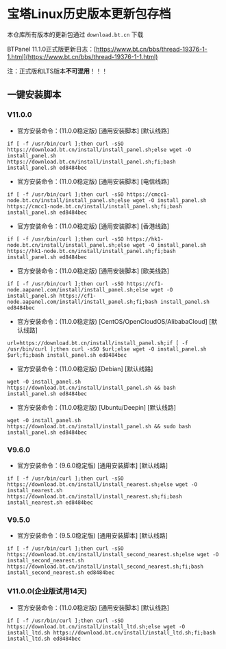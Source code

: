 # 宝塔Linux历史版本更新包存档
本仓库所有版本的更新包通过 `download.bt.cn` 下载

BTPanel 11.1.0正式版更新日志：[https://www.bt.cn/bbs/thread-19376-1-1.html](https://www.bt.cn/bbs/thread-19376-1-1.html)

注：正式版和LTS版本**不可混用**！！！

<!--
# 版本说明
* 7.4.2版本有pma漏洞
* 7.4.5之后的版本（不包括7.4.5）需要强制绑定手机号
* 7.2.0之前的版本不推荐使用，因为代码改动过大，降级后无法正常使用
* 8.0.5及以后的版本请在Releases自取
* <del>9.1.0及以后的版本的站点默认404＆502界面出现宝塔的ad（仅中国大陆机器显示，海外机器无影响，可自行修改网站目录内的404.html）</del>  <del>国内版宝塔目前已移除该AD</del> 9.3.0又加回来了，淦！<br/><br/>

# 使用方法
[宝塔回退7.4.5之前版本教程](https://blog.csdn.net/saygoodbyeyo/article/details/132534437)

[宝塔回退7.7.0版本，修改js绕过登陆限制](https://blog.csdn.net/saygoodbyeyo/article/details/132540562)

[宝塔免费使用专业版插件教程](https://blog.csdn.net/saygoodbyeyo/article/details/132542724)
-->

<!--
### 安装宝塔

先使用宝塔官方的安装脚本安装最新版宝塔

* Centos安装命令：[默认线路]
```
yum install -y wget && wget -O install.sh https://download.bt.cn/install/install_6.0.sh && sh install.sh ed8484bec
```
* Centos安装命令：[电信线路]
```
yum install -y wget && wget -O install.sh https://cmcc1-node.bt.cn/install/install_6.0.sh && sh install.sh ed8484bec
```
* Centos安装命令：[香港线路]
```
yum install -y wget && wget -O install.sh https://hk1-node.bt.cn/install/install_6.0.sh && sh install.sh ed8484bec
```
* Centos安装命令：[欧美线路]
```
yum install -y wget && wget -O install.sh https://cf1-node.aapanel.com/install/install_6.0.sh && sh install.sh ed8484bec
```
---
* Ubuntu/Deepin安装命令：[默认线路]
```
wget -O install.sh https://download.bt.cn/install/install-ubuntu_6.0.sh && sudo bash install.sh ed8484bec
```
* Ubuntu/Deepin安装命令：[电信线路]
```
wget -O install.sh https://cmcc1-node.bt.cn/install/install-ubuntu_6.0.sh && sudo bash install.sh ed8484bec
```
* Ubuntu/Deepin安装命令：[香港线路]
```
wget -O install.sh https://hk1-node.bt.cn/install/install-ubuntu_6.0.sh && sudo bash install.sh ed8484bec
```
* Ubuntu/Deepin安装命令：[欧美线路]
```
wget -O install.sh https://cf1-node.aapanel.com/install/install-ubuntu_6.0.sh && sudo bash install.sh ed8484bec
```
---
* Debian安装命令：[默认线路]
```
wget -O install.sh https://download.bt.cn/install/install-ubuntu_6.0.sh && bash install.sh ed8484bec
```
* Debian安装命令：[电信线路]
```
wget -O install.sh https://cmcc1-node.bt.cn/install/install-ubuntu_6.0.sh && bash install.sh ed8484bec
```
* Debian安装命令：[香港线路]
```
wget -O install.sh https://hk1-node.bt.cn/install/install-ubuntu_6.0.sh && bash install.sh ed8484bec
```
* Debian安装命令：[欧美线路]
```
wget -O install.sh https://cf1-node.aapanel.com/install/install-ubuntu_6.0.sh && bash install.sh ed8484bec
```
---
* 万能安装命令：[默认线路]
```
if [ -f /usr/bin/curl ];then curl -sSO https://download.bt.cn/install/install_panel.sh;else wget -O install_panel.sh https://download.bt.cn/install/install_panel.sh;fi;bash install_panel.sh ed8484bec 
```
* 万能安装命令：[电信线路]
```
if [ -f /usr/bin/curl ];then curl -sSO https://cmcc1-node.bt.cn/install/install_panel.sh;else wget -O install_panel.sh https://cmcc1-node.bt.cn/install/install_panel.sh;fi;bash install_panel.sh ed8484bec
```
* 万能安装命令：[香港线路]
```
if [ -f /usr/bin/curl ];then curl -sSO https://hk1-node.bt.cn/install/install_panel.sh;else wget -O install_panel.sh https://hk1-node.bt.cn/install/install_panel.sh;fi;bash install_panel.sh ed8484bec
```
* 万能安装命令：[欧美线路]
```
if [ -f /usr/bin/curl ];then curl -sSO https://cf1-node.aapanel.com/install/install_panel.sh;else wget -O install_panel.sh https://cf1-node.aapanel.com/install/install_panel.sh;fi;bash install_panel.sh ed8484bec
```
---
* 国产龙芯架构安装命令:[默认线路]
```
wget -O install_panel.sh https://download.bt.cn/install/0/loongarch64/loongarch64_install_panel.sh && bash install_panel.sh ed8484bec
```
* 国产龙芯架构安装命令:[电信线路]
```
wget -O install_panel.sh https://cmcc1-node.bt.cn/install/0/loongarch64/loongarch64_install_panel.sh && bash install_panel.sh ed8484bec
```
* 国产龙芯架构安装命令:[香港线路]
```
wget -O install_panel.sh https://hk1-node.bt.cn/install/0/loongarch64/loongarch64_install_panel.sh && bash install_panel.sh ed8484bec
```
* 国产龙芯架构安装命令:[欧美线路]
```
wget -O install_panel.sh https://cf1-node.aapanel.com/install/0/loongarch64/loongarch64_install_panel.sh && bash install_panel.sh ed8484bec
```
-->

## 一键安装脚本

### V11.0.0
* 官方安装命令：(11.0.0稳定版) [通用安装脚本] [默认线路]
```
if [ -f /usr/bin/curl ];then curl -sSO https://download.bt.cn/install/install_panel.sh;else wget -O install_panel.sh https://download.bt.cn/install/install_panel.sh;fi;bash install_panel.sh ed8484bec
```
* 官方安装命令：(11.0.0稳定版) [通用安装脚本] [电信线路]
```
if [ -f /usr/bin/curl ];then curl -sSO https://cmcc1-node.bt.cn/install/install_panel.sh;else wget -O install_panel.sh https://cmcc1-node.bt.cn/install/install_panel.sh;fi;bash install_panel.sh ed8484bec
```
* 官方安装命令：(11.0.0稳定版) [通用安装脚本] [香港线路]
```
if [ -f /usr/bin/curl ];then curl -sSO https://hk1-node.bt.cn/install/install_panel.sh;else wget -O install_panel.sh https://hk1-node.bt.cn/install/install_panel.sh;fi;bash install_panel.sh ed8484bec
```
* 官方安装命令：(11.0.0稳定版) [通用安装脚本] [欧美线路]
```
if [ -f /usr/bin/curl ];then curl -sSO https://cf1-node.aapanel.com/install/install_panel.sh;else wget -O install_panel.sh https://cf1-node.aapanel.com/install/install_panel.sh;fi;bash install_panel.sh ed8484bec
```
* 官方安装命令：(11.0.0稳定版) [CentOS/OpenCloudOS/AlibabaCloud] [默认线路]
```
url=https://download.bt.cn/install/install_panel.sh;if [ -f /usr/bin/curl ];then curl -sSO $url;else wget -O install_panel.sh $url;fi;bash install_panel.sh ed8484bec
```
* 官方安装命令：(11.0.0稳定版) [Debian] [默认线路]
```
wget -O install_panel.sh https://download.bt.cn/install/install_panel.sh && bash install_panel.sh ed8484bec
```
* 官方安装命令：(11.0.0稳定版) [Ubuntu/Deepin] [默认线路]
```
wget -O install_panel.sh https://download.bt.cn/install/install_panel.sh && sudo bash install_panel.sh ed8484bec
```

### V9.6.0
* 官方安装命令：(9.6.0稳定版) [通用安装脚本] [默认线路]
```
if [ -f /usr/bin/curl ];then curl -sSO https://download.bt.cn/install/install_nearest.sh;else wget -O install_nearest.sh https://download.bt.cn/install/install_nearest.sh;fi;bash install_nearest.sh ed8484bec
```

### V9.5.0
* 官方安装命令：(9.5.0稳定版) [通用安装脚本] [默认线路]
```
if [ -f /usr/bin/curl ];then curl -sSO https://download.bt.cn/install/install_second_nearest.sh;else wget -O install_second_nearest.sh https://download.bt.cn/install/install_second_nearest.sh;fi;bash install_second_nearest.sh ed8484bec
```

### V11.0.0(企业版试用14天)
* 官方安装命令：(11.0.0稳定版) [通用安装脚本] [默认线路]
```
if [ -f /usr/bin/curl ];then curl -sSO https://download.bt.cn/install/install_ltd.sh;else wget -O install_ltd.sh https://download.bt.cn/install/install_ltd.sh;fi;bash install_ltd.sh ed8484bec
```

<!--
### 降级
* 下载curl包
```
yum install curl
```
Ubuntu/Debian执行这个
```
sudo apt install curl
```
* 下载离线包（此处以8.0.5为例）
```
curl -L https://github.com/Baota-Panel/BT-Panel-Linux/releases/download/8.0.5/LinuxPanel-8.0.5.zip\?raw\=true > LinuxPanel-8.0.5.zip
```
* 解压压缩包
```
unzip LinuxPanel-*
```
* 切换到降级包目录
```
cd panel
```
* 执行更新脚本
```
bash update.sh
```
* 删除降级包
```
cd .. && rm -f LinuxPanel-*.zip && rm -rf panel
```
* 重载宝塔
```
bt 4
```

# 注意事项

* 宝塔降级后会出现密码不正确的情况，修改密码即可
```
bt 5
```
* 为防止宝塔自动升级，建议将宝塔修改为离线模式，进入宝塔面板，选择面板设置 -> 离线模式即可，并修改hosts

开启离线模式
```
echo "True" >/www/server/panel/data/not_network.pl
```
关闭离线模式
```
rm -rf /www/server/panel/data/not_network.pl && bt restart
```
修改hosts
```
echo "127.0.0.1 www.bt.cn" >> /etc/hosts
```

# 关于 8.0.4 升级 8.0.5

如果发现 8.0.4 升级到 8.0.5 出现部分站点、数据库丢失（别慌，数据还在） <br/>
找到 /www/server/panel/data 目录下的 default.db （用Navicat 打开），把 sites 跟 domain 部分的内容 <br/>
复制到 /www/server/panel/data/db 目录下的 site.db （用Navicat 打开），补全到 site 跟 domain <br/>
数据库同理，数据库是 /www/server/panel/data/db 目录下 database.db，然后重启面板即可！

讲解：宝塔从 8.0.5 开始 使用 site.db 作为站点跟数据库，导致出现8.0.5丢失部分站点跟数据库 而降级到8.0.4会默认读取default.db里的站点跟数据库<br/>
注意：注意！注意！注意！ 这个db要是坏了，面板就炸了，尤其是 default.db （操作之前请一定先备份好这几个db文件，防止出现问题可以回滚）<br/>
有可能也在用 default.db ，只是没把里面的 sites 和 database 内容给同步到 /www/server/panel/data/

# 宝塔降级常见问题

* Q：降级后显示宝塔无法启动，但无任何报错

  S：需要将markupsafe==2.0.1添加到panel目录下的requirements.txt文件中并执行
```
/www/server/panel/pyenv/bin/pip3 install -r /root/panel/requirements.txt
```
安装python库后重启面板即可

* Q：降级后登录宝塔面板时提示密码错误

  S：需要在终端修改宝塔密码

* Q：降级后登录宝塔面板时无法显示验证码图片或无法下载文件

  S：需要将/www/server/panel/BTPanel/\_\_init\_\_.py文件中的send_file函数中的cache_timeout参数名改为max_age
-->
